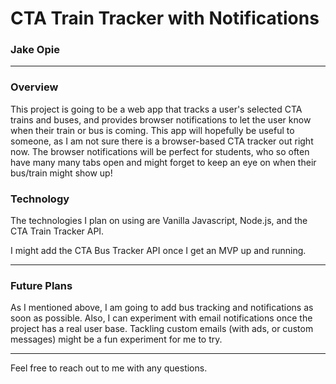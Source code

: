 # CTA Train Tracker with Notifications
### Jake Opie

---

### Overview
This project is going to be a web app that tracks a user's selected CTA trains and buses, and provides browser notifications to let the
user know when their train or bus is coming. This app will hopefully be useful to someone, as I am not sure there is a browser-based CTA
tracker out right now. The browser notifications will be perfect for students, who so often have many many tabs open and might forget to
keep an eye on when their bus/train might show up!

### Technology
The technologies I plan on using are Vanilla Javascript, Node.js, and the CTA Train Tracker API. 

I might add the CTA Bus Tracker API once I get an MVP up and running.

---
### Future Plans
As I mentioned above, I am going to add bus tracking and notifications as soon as possible. Also, I can experiment with email notifications
once the project has a real user base. Tackling custom emails (with ads, or custom messages) might be a fun experiment for me to try.

---

Feel free to reach out to me with any questions.